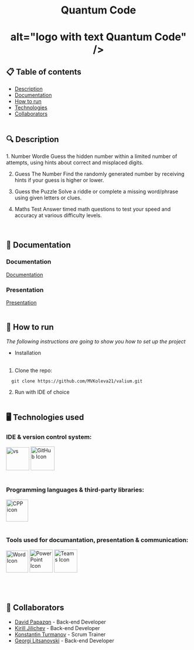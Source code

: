 <h1 align="center"> Quantum Code <h1>
 
<div align="center">  alt="logo with text Quantum Code" /> </div>
 
## 📋 Table of contents
  - [Description](#description)
  - [Documentation](#docs)
  - [How to run](#install)
  - [Technologies](#technologies)
  - [Collaborators](#collaborators)
<br></br>
## 🔍 Description <a name="description"></a>
<p> 1. Number Wordle
Guess the hidden number within a limited number of attempts, using hints about correct and misplaced digits.

2. Guess The Number
Find the randomly generated number by receiving hints if your guess is higher or lower.

3. Guess the Puzzle
Solve a riddle or complete a missing word/phrase using given letters or clues.

4. Maths Test
Answer timed math questions to test your speed and accuracy at various difficulty levels. </p>
<br>
 
## 📃 Documentation <a name="docs"></a>
 
### Documentation
 
[ Documentation]()

### Presentation
[Presentation](h)
<br></br>
## 🚀 How to run <a name="install"></a>
*The following instructions are going to show you how to set up the project*
 
- Installation
<br></br>
1. Clone the repo:
```
  git clone https://github.com/MVKoleva21/valium.git
```
 
2. Run with IDE of choice
<br></br>
## 🖥️ Technologies used <a name="technologies"></a>
 
### IDE & version control system:
 
<a href="https://code.visualstudio.com/"><img src="https://www.google.com/imgres?q=visual%20studio&imgurl=https%3A%2F%2Ffineproxy.org%2Fwp-content%2Fuploads%2F2023%2F07%2Fvisualstudio.com_logo.png&imgrefurl=https%3A%2F%2Ffineproxy.org%2Fwebsites%2Fvisualstudio-com%2F&docid=vYskgqzHoEiUhM&tbnid=Lp-pUXEjSji91M&vet=12ahUKEwj_48nCpemJAxXHB9sEHRX7K6oQM3oECCEQAA..i&w=3840&h=2160&hcb=2&ved=2ahUKEwj_48nCpemJAxXHB9sEHRX7K6oQM3oECCEQAA" alt="vs" width="63"/></a>
<a href="https://github.com/"><img src="https://www.google.com/imgres?q=github&imgurl=https%3A%2F%2Flookaside.fbsbx.com%2Flookaside%2Fcrawler%2Fmedia%2F%3Fmedia_id%3D100064387883707&imgrefurl=https%3A%2F%2Fwww.facebook.com%2FGitHub%2F&docid=A39dMz0cQNoiiM&tbnid=vl_8rrAthil19M&vet=12ahUKEwi-z8HwpemJAxWVQ_EDHdCvIR4QM3oECGIQAA..i&w=392&h=392&hcb=2&ved=2ahUKEwi-z8HwpemJAxWVQ_EDHdCvIR4QM3oECGIQAA" alt="GitHub Icon" width="65"/></a>
<br></br>
### Programming languages & third-party libraries:
 
</a>
 
<a href="https://cplusplus.com/"> <img src="https://cdn-icons-png.flaticon.com/512/6132/6132222.png" alt="CPP icon" width="60"/></a>
<br></br>
### Tools used for documantation, presentation & communication:
 
<a href="https://www.microsoft.com/en-ww/microsoft-365/word?activetab=tabs%3afaqheaderregion3"><img src="https://www.google.com/imgres?q=word&imgurl=https%3A%2F%2Fupload.wikimedia.org%2Fwikipedia%2Fcommons%2Fthumb%2F8%2F8d%2FMicrosoft_Word_2013-2019_logo.svg%2F2170px-Microsoft_Word_2013-2019_logo.svg.png&imgrefurl=https%3A%2F%2Fbg.wikipedia.org%2Fwiki%2F%25D0%25A4%25D0%25B0%25D0%25B9%25D0%25BB%3AMicrosoft_Word_2013-2019_logo.svg&docid=__Ozmb933JUuiM&tbnid=3udiaX_XaimocM&vet=12ahUKEwiZpteXpumJAxWXAtsEHdEGOPwQM3oECBYQAA..i&w=2170&h=2049&hcb=2&ved=2ahUKEwiZpteXpumJAxWXAtsEHdEGOPwQM3oECBYQAA" alt="Word Icon" width="60"/></a>
<a href="https://www.microsoft.com/en-ww/microsoft-365/powerpoint"><img src="https://www.google.com/imgres?q=powerpoint&imgurl=https%3A%2F%2Fwww.expand-global.com%2Fsites%2Fdefault%2Ffiles%2Fcourse%2Fpowerpoint365.png&imgrefurl=https%3A%2F%2Fwww.expand-global.com%2Fmicrosoft-365-courses%2Fpowerpoint-basics-elearning-course&docid=9HWDz6iQfEWibM&tbnid=j_nPy3AgrVmcSM&vet=12ahUKEwjov5CGpumJAxUO6QIHHflcN8EQM3oECEgQAA..i&w=500&h=276&hcb=2&ved=2ahUKEwjov5CGpumJAxUO6QIHHflcN8EQM3oECEgQAA" alt="PowerPoint Icon" width="63"/></a>
<a href="https://www.microsoft.com/en-us/microsoft-teams/group-chat-software"><img src="https://www.google.com/imgres?q=teams&imgurl=https%3A%2F%2Fplay-lh.googleusercontent.com%2FjKU64njy8urP89V1O63eJxMtvWjDGETPlHVIhDv9WZAYzsSxRWyWZkUlBJZj_HbkHA%3Dw240-h480-rw&imgrefurl=https%3A%2F%2Fplay.google.com%2Fstore%2Fapps%2Fdetails%3Fid%3Dcom.microsoft.teams%26hl%3Dbg&docid=URBg0Q6GcDBOdM&tbnid=W94fnTZB1_yk_M&vet=12ahUKEwiz-9WipumJAxU4VvEDHYxEBPIQM3oECBUQAA..i&w=240&h=240&hcb=2&ved=2ahUKEwiz-9WipumJAxU4VvEDHYxEBPIQM3oECBUQAA" alt="Teams Icon" width="63"/></a>
<br></br>
<br></br>
## 🧑 Collaborators <a name="collaborators"></a>
- [David Papazqn](https://github.com/DHPapazian) - Back-end Developer
- [Kirill Jilichev](https://github.com/KAGilichev) - Back-end Developer
- [Konstantin Turmanov](https://github.com/KSTurmanov) - Scrum Trainer
- [Georgi Litsanovski](https://github.com/GVLitsanowski) - Back-end Developer
